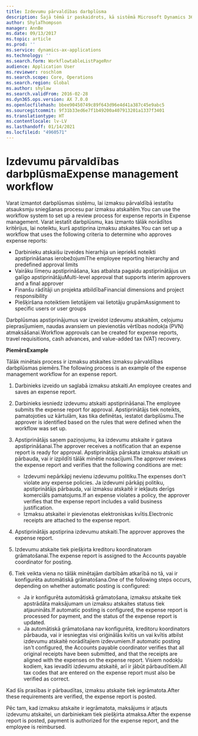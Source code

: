 ```yaml
---
title: Izdevumu pārvaldības darbplūsma
description: Šajā tēmā ir paskaidrots, kā sistēmā Microsoft Dynamics 365 Finance izmantot darbplūsmas sistēmu, lai izmaksu pārvaldībā iestatītu atsauksmju sniegšanas procesu par izmaksu atskaitēm.
author: ShylaThompson
manager: AnnBe
ms.date: 09/13/2017
ms.topic: article
ms.prod: ''
ms.service: dynamics-ax-applications
ms.technology: ''
ms.search.form: WorkflowtableListPageRnr
audience: Application User
ms.reviewer: roschlom
ms.search.scope: Core, Operations
ms.search.region: Global
ms.author: shylaw
ms.search.validFrom: 2016-02-28
ms.dyn365.ops.version: AX 7.0.0
ms.openlocfilehash: bbee90450749c89f643d96e4d41a387c45e9abc5
ms.sourcegitcommit: 9f31b33ed6e7f1b49200a407913201a1337f3401
ms.translationtype: HT
ms.contentlocale: lv-LV
ms.lasthandoff: 01/14/2021
ms.locfileid: "4960571"
---
```

# <a name="expense-management-workflow"></a><span data-ttu-id="db24b-103">Izdevumu pārvaldības darbplūsma</span><span class="sxs-lookup"><span data-stu-id="db24b-103">Expense management workflow</span></span>

<span data-ttu-id="db24b-104">Varat izmantot darbplūsmas sistēmu, lai izmaksu pārvaldībā iestatītu atsauksmju sniegšanas procesu par izmaksu atskaitēm.</span><span class="sxs-lookup"><span data-stu-id="db24b-104">You can use the workflow system to set up a review process for expense reports in Expense management.</span></span> <span data-ttu-id="db24b-105">Varat iestatīt darbplūsmu, kas izmanto tālāk norādītos kritērijus, lai noteiktu, kurš apstiprina izmaksu atskaites.</span><span class="sxs-lookup"><span data-stu-id="db24b-105">You can set up a workflow that uses the following criteria to determine who approves expense reports:</span></span>

- <span data-ttu-id="db24b-106">Darbinieku atskaišu izveides hierarhija un iepriekš noteikti apstiprināšanas ierobežojumi</span><span class="sxs-lookup"><span data-stu-id="db24b-106">The employee reporting hierarchy and predefined approval limits</span></span>
- <span data-ttu-id="db24b-107">Vairāku līmeņu apstiprināšana, kas atbalsta pagaidu apstiprinātājus un galīgo apstiprinātāju</span><span class="sxs-lookup"><span data-stu-id="db24b-107">Multi-level approval that supports interim approvers and a final approver</span></span>
- <span data-ttu-id="db24b-108">Finanšu rādītāji un projekta atbildība</span><span class="sxs-lookup"><span data-stu-id="db24b-108">Financial dimensions and project responsibility</span></span>
- <span data-ttu-id="db24b-109">Piešķiršana noteiktiem lietotājiem vai lietotāju grupām</span><span class="sxs-lookup"><span data-stu-id="db24b-109">Assignment to specific users or user groups</span></span>

<span data-ttu-id="db24b-110">Darbplūsmas apstiprinājumus var izveidot izdevumu atskaitēm, ceļojumu pieprasījumiem, naudas avansiem un pievienotās vērtības nodokļa (PVN) atmaksāšanai.</span><span class="sxs-lookup"><span data-stu-id="db24b-110">Workflow approvals can be created for expense reports, travel requisitions, cash advances, and value-added tax (VAT) recovery.</span></span>

<span data-ttu-id="db24b-111">**Piemērs**</span><span class="sxs-lookup"><span data-stu-id="db24b-111">**Example**</span></span>

<span data-ttu-id="db24b-112">Tālāk minētais process ir izmaksu atskaites izmaksu pārvaldības darbplūsmas piemērs.</span><span class="sxs-lookup"><span data-stu-id="db24b-112">The following process is an example of the expense management workflow for an expense report.</span></span>

1. <span data-ttu-id="db24b-113">Darbinieks izveido un saglabā izmaksu atskaiti.</span><span class="sxs-lookup"><span data-stu-id="db24b-113">An employee creates and saves an expense report.</span></span>
2. <span data-ttu-id="db24b-114">Darbinieks iesniedz izdevumu atskaiti apstiprināšanai.</span><span class="sxs-lookup"><span data-stu-id="db24b-114">The employee submits the expense report for approval.</span></span> <span data-ttu-id="db24b-115">Apstiprinātājs tiek noteikts, pamatojoties uz kārtulām, kas tika definētas, iestatot darbplūsmu.</span><span class="sxs-lookup"><span data-stu-id="db24b-115">The approver is identified based on the rules that were defined when the workflow was set up.</span></span>
3. <span data-ttu-id="db24b-116">Apstiprinātājs saņem paziņojumu, ka izdevumu atskaite ir gatava apstiprināšanai.</span><span class="sxs-lookup"><span data-stu-id="db24b-116">The approver receives a notification that an expense report is ready for approval.</span></span> <span data-ttu-id="db24b-117">Apstiprinātājs pārskata izmaksu atskaiti un pārbauda, vai ir izpildīti tālāk minētie nosacījumi.</span><span class="sxs-lookup"><span data-stu-id="db24b-117">The approver reviews the expense report and verifies that the following conditions are met:</span></span>

    - <span data-ttu-id="db24b-118">Izdevumi nepārkāpj nevienu izdevumu politiku.</span><span class="sxs-lookup"><span data-stu-id="db24b-118">The expenses don't violate any expense policies.</span></span> <span data-ttu-id="db24b-119">Ja izdevumi pārkāpj politiku, apstiprinātājs pārbauda, vai izmaksu atskaitē ir iekļauts derīgs komerciāls pamatojums.</span><span class="sxs-lookup"><span data-stu-id="db24b-119">If an expense violates a policy, the approver verifies that the expense report includes a valid business justification.</span></span>
    - <span data-ttu-id="db24b-120">Izmaksu atskaitei ir pievienotas elektroniskas kvītis.</span><span class="sxs-lookup"><span data-stu-id="db24b-120">Electronic receipts are attached to the expense report.</span></span>

4. <span data-ttu-id="db24b-121">Apstiprinātājs apstiprina izdevumu atskaiti.</span><span class="sxs-lookup"><span data-stu-id="db24b-121">The approver approves the expense report.</span></span>
5. <span data-ttu-id="db24b-122">Izdevumu atskaite tiek piešķirta kreditoru koordinatoram grāmatošanai.</span><span class="sxs-lookup"><span data-stu-id="db24b-122">The expense report is assigned to the Accounts payable coordinator for posting.</span></span>
6. <span data-ttu-id="db24b-123">Tiek veikta viena no tālāk minētajām darbībām atkarībā no tā, vai ir konfigurēta automātiskā grāmatošana.</span><span class="sxs-lookup"><span data-stu-id="db24b-123">One of the following steps occurs, depending on whether automatic posting is configured:</span></span>

    - <span data-ttu-id="db24b-124">Ja ir konfigurēta automātiskā grāmatošana, izmaksu atskaite tiek apstrādāta maksājumam un izmaksu atskaites statuss tiek atjaunināts.</span><span class="sxs-lookup"><span data-stu-id="db24b-124">If automatic posting is configured, the expense report is processed for payment, and the status of the expense report is updated.</span></span>
    - <span data-ttu-id="db24b-125">Ja automātiskā grāmatošana nav konfigurēta, kreditoru koordinators pārbauda, vai ir iesniegtas visi oriģinālās kvītis un vai kvītis atbilst izdevumu atskaitē norādītajiem izdevumiem.</span><span class="sxs-lookup"><span data-stu-id="db24b-125">If automatic posting isn't configured, the Accounts payable coordinator verifies that all original receipts have been submitted, and that the receipts are aligned with the expenses on the expense report.</span></span> <span data-ttu-id="db24b-126">Visiem nodokļu kodiem, kas ievadīti izdevumu atskaitē, arī ir jābūt pārbaudītiem.</span><span class="sxs-lookup"><span data-stu-id="db24b-126">All tax codes that are entered on the expense report must also be verified as correct.</span></span>

<span data-ttu-id="db24b-127">Kad šīs prasības ir pārbaudītas, izmaksu atskaite tiek iegrāmatota.</span><span class="sxs-lookup"><span data-stu-id="db24b-127">After these requirements are verified, the expense report is posted.</span></span>

<span data-ttu-id="db24b-128">Pēc tam, kad izmaksu atskaite ir iegrāmatota, maksājums ir atļauts izdevumu atskaitei, un darbiniekam tiek piešķirta atmaksa.</span><span class="sxs-lookup"><span data-stu-id="db24b-128">After the expense report is posted, payment is authorized for the expense report, and the employee is reimbursed.</span></span>
